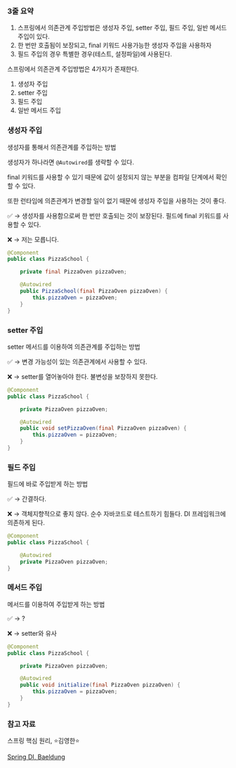 ### 3줄 요약

1. 스프링에서 의존관계 주입방법은 생성자 주입, setter 주입, 필드 주입, 일반 메서드 주입이 있다.
2. 한 번만 호출됨이 보장되고, final 키워드 사용가능한 생성자 주입을 사용하자
3. 필드 주입의 경우 특별한 경우(테스트, 설정파일)에 사용된다.

스프링에서 의존관계 주입방법은 4가지가 존재한다.

1. 생성자 주입
2. setter 주입
3. 필드 주입
4. 일반 메서드 주입

### 생성자 주입

생성자를 통해서 의존관계를 주입하는 방법

생성자가 하나라면 `@Autowired`를 생략할 수 있다.

final 키워드를 사용할 수 있기 때문에 값이 설정되지 않는 부분을 컴파일 단계에서 확인할 수 있다.

또한 런타임에 의존관계가 변경할 일이 없기 때문에 생성자 주입을 사용하는 것이 좋다.

✅ → 생성자를 사용함으로써 한 번만 호출되는 것이 보장된다. 필드에 final 키워드를 사용할 수 있다.

❌ → 저는 모릅니다.

```java
@Component
public class PizzaSchool {

    private final PizzaOven pizzaOven;

    @Autowired
    public PizzaSchool(final PizzaOven pizzaOven) {
        this.pizzaOven = pizzaOven;
    }
}
```

### setter 주입

setter 메서드를 이용하여 의존관계를 주입하는 방법

✅ → 변경 가능성이 있는 의존관계에서 사용할 수 있다.

❌ → setter를 열어놓아야 한다. 불변성을 보장하지 못한다.

```java
@Component
public class PizzaSchool {

    private PizzaOven pizzaOven;

    @Autowired
    public void setPizzaOven(final PizzaOven pizzaOven) {
        this.pizzaOven = pizzaOven;
    }
}
```

### 필드 주입

필드에 바로 주입받게 하는 방법

✅ → 간결하다.

❌ → 객체지향적으로 좋지 않다. 순수 자바코드로 테스트하기 힘들다. DI 프레임워크에 의존하게 된다.

```java
@Component
public class PizzaSchool {

    @Autowired
    private PizzaOven pizzaOven;
}
```

### 메서드 주입

메서드를 이용하여 주입받게 하는 방법

✅ → ?

❌ → setter와 유사

```java
@Component
public class PizzaSchool {

    private PizzaOven pizzaOven;

    @Autowired
    public void initialize(final PizzaOven pizzaOven) {
        this.pizzaOven = pizzaOven;
    }
}
```

### 참고 자료

스프링 핵심 원리, ⭐김영한⭐

[Spring DI, Baeldung](https://www.baeldung.com/spring-autowire)